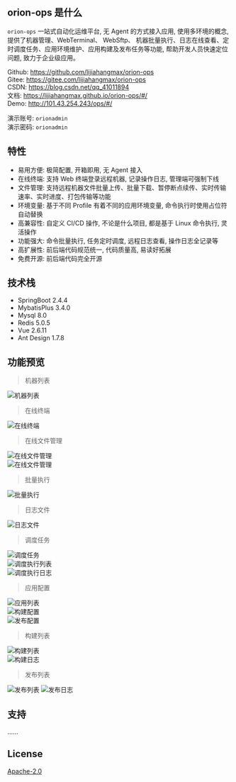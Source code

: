 ## orion-ops 是什么

`orion-ops` 一站式自动化运维平台, 无 Agent 的方式接入应用, 使用多环境的概念, 提供了机器管理、WebTerminal、 WebSftp、 机器批量执行、日志在线查看、定时调度任务、应用环境维护、应用构建及发布任务等功能, 帮助开发人员快速定位问题, 致力于企业级应用。

Github: https://github.com/lijiahangmax/orion-ops  
Gitee: https://gitee.com/lijiahangmax/orion-ops  
CSDN: https://blog.csdn.net/qq_41011894  
文档: https://lijiahangmax.github.io/orion-ops/#/    
Demo: http://101.43.254.243/ops/#/    

演示账号: `orionadmin`    
演示密码: `orionadmin`

## 特性

* 易用方便: 极简配置, 开箱即用, 无 Agent 接入
* 在线终端: 支持 Web 终端登录远程机器, 记录操作日志, 管理端可强制下线
* 文件管理: 支持远程机器文件批量上传、批量下载、暂停断点续传、实时传输速率、实时进度、打包传输等功能
* 环境变量: 基于不同 Profile 有着不同的应用环境变量, 命令执行时使用占位符自动替换
* 高兼容性: 自定义 CI/CD 操作, 不论是什么项目, 都是基于 Linux 命令执行, 灵活操作
* 功能强大: 命令批量执行, 任务定时调度, 远程日志查看, 操作日志全记录等
* 高扩展性: 前后端代码规范统一, 代码质量高, 易读好拓展
* 免费开源: 前后端代码完全开源

## 技术栈

* SpringBoot 2.4.4
* MybatisPlus 3.4.0
* Mysql 8.0
* Redis 5.0.5
* Vue 2.6.11
* Ant Design 1.7.8

## 功能预览

> 机器列表

![机器列表](https://yxythpt.oss-cn-shenzhen.aliyuncs.com/2022-03-14/files8512578085516682386.png "机器列表")

> 在线终端

![在线终端](https://yxythpt.oss-cn-shenzhen.aliyuncs.com/2022-03-14/files4787611964158821533.png "在线终端")

> 在线文件管理

![在线文件管理](https://yxythpt.oss-cn-shenzhen.aliyuncs.com/2022-03-14/files6081069371629929397.png "在线文件管理")  
![在线文件管理](https://yxythpt.oss-cn-shenzhen.aliyuncs.com/2022-03-14/files4411594441981208271.png "在线文件管理")

> 批量执行

![批量执行](https://yxythpt.oss-cn-shenzhen.aliyuncs.com/2022-03-14/files8195883496604225112.png "批量执行")

> 日志文件

![日志文件](https://yxythpt.oss-cn-shenzhen.aliyuncs.com/2022-03-14/files8456725984172369436.png "日志文件")

> 调度任务

![调度任务](https://yxythpt.oss-cn-shenzhen.aliyuncs.com/2022-03-14/files7140183316009047038.png "调度任务")  
![调度执行列表](https://yxythpt.oss-cn-shenzhen.aliyuncs.com/2022-03-14/files5875226043882871962.png "调度执行列表")  
![调度执行日志](https://yxythpt.oss-cn-shenzhen.aliyuncs.com/2022-03-14/files285645083754039026.png "调度执行日志")

> 应用配置

![应用列表](https://yxythpt.oss-cn-shenzhen.aliyuncs.com/2022-03-14/files3132678810569551460.png "应用列表")  
![构建配置](https://yxythpt.oss-cn-shenzhen.aliyuncs.com/2022-03-14/files8930817600030460.png "构建配置")  
![发布配置](https://yxythpt.oss-cn-shenzhen.aliyuncs.com/2022-03-14/files4557512125504191404.png "发布配置")

> 构建列表

![构建列表](https://yxythpt.oss-cn-shenzhen.aliyuncs.com/2022-03-14/files4960287647322644132.png "构建列表")  
![构建日志](https://yxythpt.oss-cn-shenzhen.aliyuncs.com/2022-03-14/files6245253907567338465.png "构建日志")

> 发布列表

![发布列表](https://yxythpt.oss-cn-shenzhen.aliyuncs.com/2022-03-14/files4322661961526641390.png "发布列表")
![发布日志](https://yxythpt.oss-cn-shenzhen.aliyuncs.com/2022-03-14/files4699926352889499394.png "发布日志")

## 支持

......

## License

[Apache-2.0](https://github.com/lijiahangmax/orion-ops/blob/main/LICENSE)
